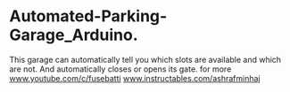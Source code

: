 # Automated-Parking-Garage_Arduino.
This garage can automatically tell you which slots are available and which are not. And automatically closes or opens its gate. for more www.youtube.com/c/fusebatti  www.instructables.com/ashrafminhaj
